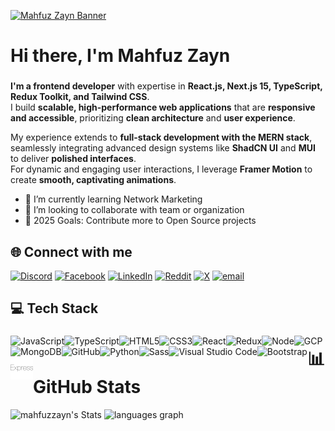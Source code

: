 [![Mahfuz Zayn Banner](https://res.cloudinary.com/dvd0x20di/image/upload/v1754163233/Github_Banner_Mahfuz_Zayn_ro1jqz.jpg)](https://mahfuzzayn.vercel.app/)

<h1 align="left">Hi there, I'm Mahfuz Zayn</h1>

###

**I'm a frontend developer** with expertise in **React.js, Next.js 15, TypeScript, Redux Toolkit, and Tailwind CSS**.  
I build **scalable, high-performance web applications** that are **responsive and accessible**, prioritizing **clean architecture** and **user experience**.

My experience extends to **full-stack development with the MERN stack**, seamlessly integrating advanced design systems like **ShadCN UI** and **MUI** to deliver **polished interfaces**.  
For dynamic and engaging user interactions, I leverage **Framer Motion** to create **smooth, captivating animations**.

- 🌱 I’m currently learning Network Marketing
- 👯 I’m looking to collaborate with team or organization
- 🥅 2025 Goals: Contribute more to Open Source projects

###

## 🌐 Connect with me
[![Discord](https://img.shields.io/badge/Discord-%237289DA.svg?logo=discord&logoColor=white)](https://discord.gg/mahfuz_zayn) [![Facebook](https://img.shields.io/badge/Facebook-%231877F2.svg?logo=Facebook&logoColor=white)](https://facebook.com/mahfuzzzayn) [![LinkedIn](https://img.shields.io/badge/LinkedIn-%230077B5.svg?logo=linkedin&logoColor=white)](https://linkedin.com/in/mahfuzzayn) [![Reddit](https://img.shields.io/badge/Reddit-%23FF4500.svg?logo=Reddit&logoColor=white)](https://reddit.com/user/mahfuzzayn) [![X](https://img.shields.io/badge/X-black.svg?logo=X&logoColor=white)](https://x.com/mahfuzzzayn) [![email](https://img.shields.io/badge/Email-D14836?logo=gmail&logoColor=white)](mailto:mahfuzzayn@gmail.com) 

##

## 💻 Tech Stack
###

<div float="left">
<img align="left" alt="JavaScript" src="https://img.icons8.com/color/36/000000/javascript.png"/>
<img align="left" alt="TypeScript" src="https://img.icons8.com/color/36/000000/typescript.png"/>
<img align="left" alt="HTML5" src="https://img.icons8.com/color/36/000000/html-5.png"/>
<img align="left" alt="CSS3" src="https://img.icons8.com/color/36/000000/css3.png"/>
<img align="left" alt="React" src="https://img.icons8.com/plasticine/36/000000/react.png"/>
<img align="left" alt="Redux" src="https://img.icons8.com/color/36/000000/redux.png"/>
<img align="left" alt="Node" src="https://img.icons8.com/color/36/000000/nodejs.png"/>
<img align="left" alt="GCP" src="https://img.icons8.com/color/36/000000/google-cloud-platform.png"/>
<img align="left" alt="MongoDB" src="https://img.icons8.com/color/36/000000/mongodb.png"/>
<img align="left" alt="GitHub" src="https://img.icons8.com/fluent/36/000000/github.png"/>
<img align="left" alt="Python" src="https://img.icons8.com/color/36/000000/python.png"/>
<img align="left" alt="Sass" src="https://img.icons8.com/color/36/000000/sass.png"/>
<img align="left" alt="Visual Studio Code" src="https://img.icons8.com/fluent/36/000000/visual-studio-code-2019.png"/>
<img align="left" alt="Bootstrap" src="https://img.icons8.com/color/36/000000/bootstrap.png"/>
<img align="left" alt="Express" width="36px" src="https://raw.githubusercontent.com/github/explore/78df643247d429f6cc873026c0622819ad797942/topics/express/express.png" />
</div>

# 📊 GitHub Stats

<div align="left">
  <img src="https://github-readme-stats.vercel.app/api?username=mahfuzzayn&theme=dracula&show_icons=true&hide_border=true&count_private=true" height="150" alt="mahfuzzayn's Stats"  />
  <img src="https://github-readme-stats.vercel.app/api/top-langs?username=mahfuzzayn&locale=en&hide_title=false&layout=compact&card_width=320&langs_count=5&theme=dracula&hide_border=false" height="150" alt="languages graph"  />
</div>

###

<div align="left">



</div>

###


###

<br clear="both">



###
